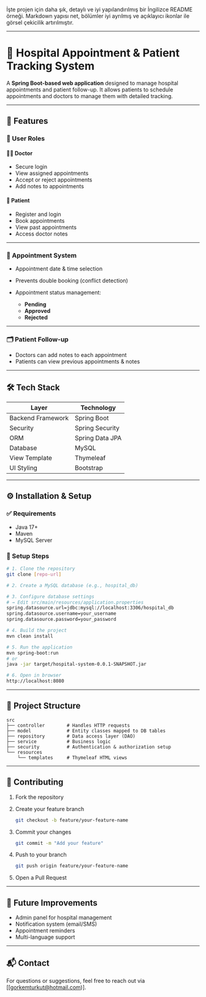 İşte projen için daha şık, detaylı ve iyi yapılandırılmış bir İngilizce README örneği. Markdown yapısı net, bölümler iyi ayrılmış ve açıklayıcı ikonlar ile görsel çekicilik artırılmıştır.

---

# 🏥 Hospital Appointment & Patient Tracking System

A **Spring Boot-based web application** designed to manage hospital appointments and patient follow-up. It allows patients to schedule appointments and doctors to manage them with detailed tracking.

---

## 🚀 Features

### 👤 User Roles

#### 🧑‍⚕️ Doctor

* Secure login
* View assigned appointments
* Accept or reject appointments
* Add notes to appointments

#### 🧑 Patient

* Register and login
* Book appointments
* View past appointments
* Access doctor notes

---

### 📅 Appointment System

* Appointment date & time selection
* Prevents double booking (conflict detection)
* Appointment status management:

  * **Pending**
  * **Approved**
  * **Rejected**

---

### 🗂️ Patient Follow-up

* Doctors can add notes to each appointment
* Patients can view previous appointments & notes

---

## 🛠️ Tech Stack

| Layer             | Technology      |
| ----------------- | --------------- |
| Backend Framework | Spring Boot     |
| Security          | Spring Security |
| ORM               | Spring Data JPA |
| Database          | MySQL           |
| View Template     | Thymeleaf       |
| UI Styling        | Bootstrap       |

---

## ⚙️ Installation & Setup

### ✅ Requirements

* Java 17+
* Maven
* MySQL Server

### 🧭 Setup Steps

```bash
# 1. Clone the repository
git clone [repo-url]

# 2. Create a MySQL database (e.g., hospital_db)

# 3. Configure database settings
# → Edit src/main/resources/application.properties
spring.datasource.url=jdbc:mysql://localhost:3306/hospital_db
spring.datasource.username=your_username
spring.datasource.password=your_password

# 4. Build the project
mvn clean install

# 5. Run the application
mvn spring-boot:run
# or
java -jar target/hospital-system-0.0.1-SNAPSHOT.jar

# 6. Open in browser
http://localhost:8080
```

---

## 📁 Project Structure

```
src
├── controller        # Handles HTTP requests
├── model             # Entity classes mapped to DB tables
├── repository        # Data access layer (DAO)
├── service           # Business logic
├── security          # Authentication & authorization setup
└── resources
    └── templates     # Thymeleaf HTML views
```

---

## 🤝 Contributing

1. Fork the repository
2. Create your feature branch

   ```bash
   git checkout -b feature/your-feature-name
   ```
3. Commit your changes

   ```bash
   git commit -m "Add your feature"
   ```
4. Push to your branch

   ```bash
   git push origin feature/your-feature-name
   ```
5. Open a Pull Request

---

## 📌 Future Improvements

* Admin panel for hospital management
* Notification system (email/SMS)
* Appointment reminders
* Multi-language support

---

## 📬 Contact

For questions or suggestions, feel free to reach out via \[[gorkemturkut@hotmail.com)].
